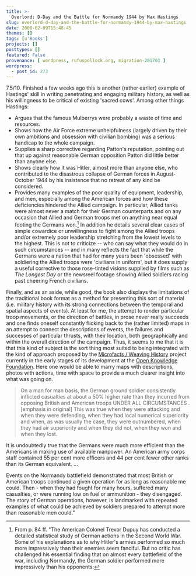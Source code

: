 ```yaml
---
title: >-
  Overlord: D-Day and the Battle for Normandy 1944 by Max Hastings
slug: overlord-d-day-and-the-battle-for-normandy-1944-by-max-hastings
date: 2008-02-09T15:48:45
themes: []
tags: [u'Books']
projects: []
posttypes: []
featured: False
provenance: [ wordpress, rufuspollock.org, migration-201703 ]
wordpress:
  - post_id: 273
---
```


7.5/10. Finished a few weeks ago this is another (rather earlier) example of Hastings' skill in writing penetrating and engaging military history, as well as his willingness to be critical of existing 'sacred cows'. Among other things Hastings:

  * Argues that the famous Mulberrys were probably a waste of time and resources.
  * Shows how the Air Force extreme unhelpfulness (largely driven by their own ambitions and obsession with civilian bombing) was a serious handicap to the whole campaign.
  * Supplies a sharp corrective regarding Patton's reputation, pointing out that up against reasonable German opposition Patton did little better than anyone else.
  * Shows clearly how it was Hitler, almost more than anyone else, who contributed to the disastrous collapse of German forces in August-October 1944 by his insistence that no retreat of any kind be considered.
  * Provides many examples of the poor quality of equipment, leadership, and men, especially among the American forces and how these deficiencies hindered the Allied campaign. In particular, Allied tanks were almost never a match for their German counterparts and on any occasion that Allied and German troops met on anything near equal footing the Germans won.[^1] In addition he details several clear cases of simple cowardice or unwillingness to fight among the Allied troops and/or extremely poor leadership stretching from the lowest levels to the highest. This is not to criticize -- who can say what they would do in such circumstances -- and in many reflects the fact that while the Germans were a nation that had for many years been 'obsessed' with soldiering the Allied troops were 'civilians in uniform', but it does supply a useful corrective to those rose-tinted visions supplied by films such as *The Longest Day* or the newsreel footage showing Allied soldiers racing past cheering French civilians.

Finally, and as an aside, while good, the book also displays the limitations of the traditional book format as a method for presenting this sort of material (i.e. military history with its strong connections between the temporal and spatial aspects of events). At least for me, the attempt to render particular troop movements, or the direction of battles, in prose never really succeeds and one finds oneself constantly flicking back to the (rather limited) maps in an attempt to connect the descriptions of events, the failures and successes of particular thrusts, with their location, both geographically and within the overall direction of the campaign. Thus, it seems to me that it is that this kind of subject is the sort thing most suited to being integrated with the kind of approach proposed by the [Microfacts  / Weaving History](http://www.okfn.org/projects/microfacts/) project currently in the early stages of its development at the [Open Knowledge Foundation](http://www.okfn.org). Here one would be able to marry maps with descriptions, photos with actions, time with space to provide a much clearer insight into what was going on.

[^1]: From p. 84 ff. "The American Colonel Trevor Dupuy has conducted a detailed statistical study of German actions in the Second World War. Some of his explanations as to why Hitler's armies performed so much more impressively than their enemies seem fanciful. But no critic has challenged his essential finding that on almost every battlefield of the war, including Normandy, the German soldier performed more impressively than his opponents:

> On a man for man basis, the German ground soldier consistently inflicted casualties at about a 50% higher rate than they incurred from opposing British and American troops UNDER ALL CIRCUMSTANCES . [emphasis in original] This was true when they were attacking and when they were defending, when they had local numerical superiority and when, as was usually the case, they were outnumbered, when they had air superiority and when they did not, when they won and when they lost.

It is undoubtedly true that the Germans were much more efficient than the Americans in making use of available manpower. An American army corps staff contained 55 per cent more officers and 44 per cent fewer other ranks than its German equivalent. ...

Events on the Normandy battlefield demonstrated that most British or American troops continued a given operation for as long as reasonable me could. Then - when they had fought for many hours, suffered many casualties, or were running low on fuel or ammunition - they disengaged. The story of German operations, however, is landmarked with repeated examples of what could be achieved by soldiers prepared to attempt more than reasonable men could."


